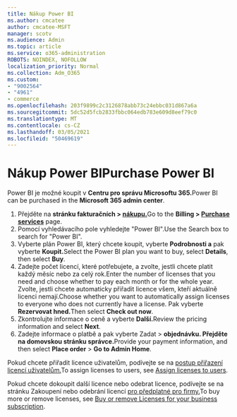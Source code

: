 ```yaml
---
title: Nákup Power BI
ms.author: cmcatee
author: cmcatee-MSFT
manager: scotv
ms.audience: Admin
ms.topic: article
ms.service: o365-administration
ROBOTS: NOINDEX, NOFOLLOW
localization_priority: Normal
ms.collection: Adm_O365
ms.custom:
- "9002564"
- "4961"
- commerce
ms.openlocfilehash: 203f9899c2c3126878abb73c24ebbc031d867a6a
ms.sourcegitcommit: 5dc52d5fcb2833fbbc064edb783e609d8eef79c0
ms.translationtype: MT
ms.contentlocale: cs-CZ
ms.lasthandoff: 03/05/2021
ms.locfileid: "50469619"
---
```

# <a name="purchase-power-bi"></a><span data-ttu-id="67b62-102">Nákup Power BI</span><span class="sxs-lookup"><span data-stu-id="67b62-102">Purchase Power BI</span></span>

<span data-ttu-id="67b62-103">Power BI je možné koupit v **Centru pro správu Microsoftu 365.**</span><span class="sxs-lookup"><span data-stu-id="67b62-103">Power BI can be purchased in the **Microsoft 365 admin center**.</span></span>

1. <span data-ttu-id="67b62-104">Přejděte na **stránku fakturačních > [nákupu.](https://go.microsoft.com/fwlink/p/?linkid=868433)**</span><span class="sxs-lookup"><span data-stu-id="67b62-104">Go to the **Billing > [Purchase services](https://go.microsoft.com/fwlink/p/?linkid=868433)** page.</span></span>
2. <span data-ttu-id="67b62-105">Pomocí vyhledávacího pole vyhledejte "Power BI".</span><span class="sxs-lookup"><span data-stu-id="67b62-105">Use the Search box to search for "Power BI".</span></span>
3. <span data-ttu-id="67b62-106">Vyberte plán Power BI, který chcete koupit, vyberte **Podrobnosti a** pak vyberte **Koupit.**</span><span class="sxs-lookup"><span data-stu-id="67b62-106">Select the Power BI plan you want to buy, select **Details**, then select **Buy**.</span></span>
4. <span data-ttu-id="67b62-107">Zadejte počet licencí, které potřebujete, a zvolte, jestli chcete platit každý měsíc nebo za celý rok.</span><span class="sxs-lookup"><span data-stu-id="67b62-107">Enter the number of licenses that you need and choose whether to pay each month or for the whole year.</span></span> <span data-ttu-id="67b62-108">Zvolte, jestli chcete automaticky přiřadit licence všem, kteří aktuálně licenci nemají.</span><span class="sxs-lookup"><span data-stu-id="67b62-108">Choose whether you want to automatically assign licenses to everyone who does not currently have a license.</span></span> <span data-ttu-id="67b62-109">Pak vyberte **Rezervovat hned.**</span><span class="sxs-lookup"><span data-stu-id="67b62-109">Then select **Check out now**.</span></span>
5. <span data-ttu-id="67b62-110">Zkontrolujte informace o ceně a vyberte **Další.**</span><span class="sxs-lookup"><span data-stu-id="67b62-110">Review the pricing information and select **Next**.</span></span>
6. <span data-ttu-id="67b62-111">Zadejte informace o platbě a pak vyberte Zadat  >  **objednávku. Přejděte na domovskou stránku správce.**</span><span class="sxs-lookup"><span data-stu-id="67b62-111">Provide your payment information, and then select **Place order** > **Go to Admin Home**.</span></span>

<span data-ttu-id="67b62-112">Pokud chcete přiřadit licence uživatelům, podívejte se na [postup přiřazení licencí uživatelům.](https://docs.microsoft.com/microsoft-365/admin/manage/assign-licenses-to-users)</span><span class="sxs-lookup"><span data-stu-id="67b62-112">To assign licenses to users, see [Assign licenses to users](https://docs.microsoft.com/microsoft-365/admin/manage/assign-licenses-to-users).</span></span>

<span data-ttu-id="67b62-113">Pokud chcete dokoupit další licence nebo odebrat licence, podívejte se na stránku Zakoupení nebo odebrání licencí [pro předplatné pro firmy.](https://docs.microsoft.com/microsoft-365/commerce/licenses/buy-licenses)</span><span class="sxs-lookup"><span data-stu-id="67b62-113">To buy more or remove licenses, see [Buy or remove Licenses for your business subscription](https://docs.microsoft.com/microsoft-365/commerce/licenses/buy-licenses).</span></span>